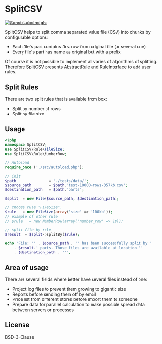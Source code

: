 SplitCSV
========

[![SensioLabsInsight](https://insight.sensiolabs.com/projects/cbbbaebf-43ce-4795-8a2c-e5aaf82ef902/mini.png)](https://insight.sensiolabs.com/projects/cbbbaebf-43ce-4795-8a2c-e5aaf82ef902)

SplitCSV helps to split comma separated value file (CSV) into chunks by configurable options:

  * Each file's part contains first row from original file (or several one)
  * Every file's part has name as original but with a prefix

Of course it is not possible to implement all varies of algorithms of splitting. 
Therefore SplitCSV presents AbstractRule and RuleInterface to add user rules.

Split Rules
-----------
There are two split rules that is available from box:

  * Split by number of rows
  * Split by file size 

Usage
-----
```php
<?php
namespace SplitCSV;
use SplitCSV\Rule\FileSize;
use SplitCSV\Rule\NumberRow;

// Autoload
require_once ('./src/autoload.php');

// init
$path               = './tests/data/';
$source_path        = $path.'test-10000-rows-357kb.csv';
$destination_path   = $path.'parts';     

$split  = new File($source_path, $destination_path);

// choose rule "FileSize".
$rule   = new FileSize(array('size' => '100kb'));
// example of other rule
// $rule   = new NumberRow(array('number_row' => 10));

// split file by rule
$result  = $split->splitBy($rule);

echo 'File: "' . $source_path . '" has been successfully split by '
    . $result.' parts. Those files are available at location "' 
    . $destination_path . '"';


```

Area of usage
-------------
There are several fields where better have several files instead of one:

  * Project log files to prevent them growing to gigantic size  
  * Reports before sending them off by email
  * Price list from different stores before import them to someone
  * Prepare data for parallel calculation to make possible spread data between servers or processes 

License
-------
BSD-3-Clause
